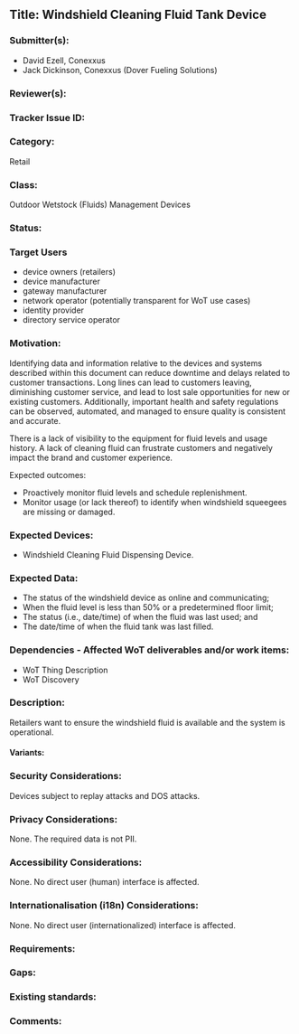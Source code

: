## Title: Windshield Cleaning Fluid Tank Device

### Submitter(s): 

- David Ezell, Conexxus
- Jack Dickinson, Conexxus (Dover Fueling Solutions)

### Reviewer(s):

### Tracker Issue ID:

### Category:

Retail

### Class: 

Outdoor Wetstock (Fluids) Management Devices

### Status: 

### Target Users
- device owners (retailers)
- device manufacturer
- gateway manufacturer
- network operator (potentially transparent for WoT use cases)
- identity provider
- directory service operator

### Motivation:

Identifying data and information relative to the devices and systems described within this document can reduce downtime and delays related to customer transactions.   Long lines can lead to customers leaving, diminishing customer service, and lead to lost sale opportunities for new or existing customers.  Additionally, important health and safety regulations can be observed, automated, and managed to ensure quality is consistent and accurate.

There is a lack of visibility to the equipment for fluid levels and usage history.  A lack of cleaning fluid can frustrate customers and negatively impact the brand and customer experience.

Expected outcomes:
- Proactively monitor fluid levels and schedule replenishment.
- Monitor usage (or lack thereof) to identify when windshield squeegees are missing or damaged.

### Expected Devices:

- Windshield Cleaning Fluid Dispensing Device.

### Expected Data:

- The status of the windshield device as online and communicating;
- When the fluid level is less than 50% or a predetermined floor limit;
- The status (i.e., date/time) of when the fluid was last used; and
- The date/time of when the fluid tank was last filled.

### Dependencies - Affected WoT deliverables and/or work items:

- WoT Thing Description
- WoT Discovery

### Description:

Retailers want to ensure the windshield fluid is available and the system is operational. 

#### Variants:

### Security Considerations:

Devices subject to replay attacks and DOS attacks.

### Privacy Considerations:

None. The required data is not PII.

### Accessibility Considerations:

None. No direct user (human) interface is affected.

### Internationalisation (i18n) Considerations:

None.  No direct user (internationalized) interface is affected.

### Requirements:

### Gaps:

### Existing standards:

### Comments:

